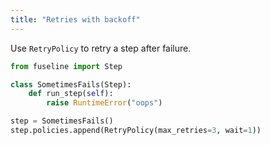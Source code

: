 ```yaml
---
title: "Retries with backoff"
---
```


Use `RetryPolicy` to retry a step after failure.


```python
from fuseline import Step

class SometimesFails(Step):
    def run_step(self):
        raise RuntimeError("oops")

step = SometimesFails()
step.policies.append(RetryPolicy(max_retries=3, wait=1))
```


